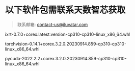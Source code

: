 # 以下软件包需联系天数智芯获取

>联系邮箱: contact-us@iluvatar.com

ixrt-0.7.0+corex.latest.version-cp310-cp310-linux_x86_64.whl

torchvision-0.14.1+corex.3.2.0.20230914.859-cp310-cp310-linux_x86_64.whl

pycuda-2022.2.2+corex.3.2.0.20230914.859-cp310-cp310-linux_x86_64.whl